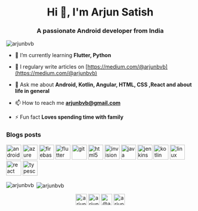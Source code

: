 <h1 align="center">Hi 👋, I'm Arjun Satish</h1>
<h3 align="center">A passionate Android developer from India</h3>

<p align="left"> <img src="https://komarev.com/ghpvc/?username=arjunbvb" alt="arjunbvb" /> </p>

- 🌱 I’m currently learning **Flutter, Python**

- 📝 I regulary write articles on [https://medium.com/@arjunbvb](https://medium.com/@arjunbvb)

- 💬 Ask me about **Android, Kotlin, Angular, HTML, CSS ,React and about life in general**

- 📫 How to reach me **arjunbvb@gmail.com**

- ⚡ Fun fact **Loves spending time with family**

### Blogs posts
<!-- BLOG-POST-LIST:START -->
<!-- BLOG-POST-LIST:END -->

<p align="left"><img src="https://devicons.github.io/devicon/devicon.git/icons/android/android-original-wordmark.svg" alt="android" width="40" height="40"/> <img src="https://www.vectorlogo.zone/logos/microsoft_azure/microsoft_azure-icon.svg" alt="azure" width="40" height="40"/> <img src="https://www.vectorlogo.zone/logos/firebase/firebase-icon.svg" alt="firebase" width="40" height="40"/> <img src="https://www.vectorlogo.zone/logos/flutterio/flutterio-icon.svg" alt="flutter" width="40" height="40"/> <img src="https://www.vectorlogo.zone/logos/git-scm/git-scm-icon.svg" alt="git" width="40" height="40"/> <img src="https://devicons.github.io/devicon/devicon.git/icons/html5/html5-original-wordmark.svg" alt="html5" width="40" height="40"/> <img src="https://www.vectorlogo.zone/logos/invisionapp/invisionapp-icon.svg" alt="invision" width="40" height="40"/> <img src="https://devicons.github.io/devicon/devicon.git/icons/java/java-original-wordmark.svg" alt="java" width="40" height="40"/> <img src="https://www.vectorlogo.zone/logos/jenkins/jenkins-icon.svg" alt="jenkins" width="40" height="40"/> <img src="https://www.vectorlogo.zone/logos/kotlinlang/kotlinlang-icon.svg" alt="kotlin" width="40" height="40"/> <img src="https://devicons.github.io/devicon/devicon.git/icons/linux/linux-original.svg" alt="linux" width="40" height="40"/> <img src="https://devicons.github.io/devicon/devicon.git/icons/react/react-original-wordmark.svg" alt="react" width="40" height="40"/> <img src="https://devicons.github.io/devicon/devicon.git/icons/typescript/typescript-original.svg" alt="typescript" width="40" height="40"/></p>

<p><img align="left" src="https://github-readme-stats.vercel.app/api/top-langs/?username=arjunbvb&layout=compact" alt="arjunbvb" /></p>

<p>&nbsp;<img align="center" src="https://github-readme-stats.vercel.app/api?username=arjunbvb&show_icons=true" alt="arjunbvb" /></p>

<p align="center">
<a href="https://twitter.com/arjunbvb" target="blank"><img align="center" src="https://cdn.jsdelivr.net/npm/simple-icons@3.0.1/icons/twitter.svg" alt="arjunbvb" height="30" width="30" /></a>
<a href="https://linkedin.com/in/arjun-satish-36734355" target="blank"><img align="center" src="https://cdn.jsdelivr.net/npm/simple-icons@3.0.1/icons/linkedin.svg" alt="arjun-satish-36734355" height="30" width="30" /></a>
<a href="https://medium.com/@arjunbvb" target="blank"><img align="center" src="https://cdn.jsdelivr.net/npm/simple-icons@3.0.1/icons/medium.svg" alt="@arjunbvb" height="30" width="30" /></a>
<a href="https://www.codechef.com/users/arjun satish" target="blank"><img align="center" src="https://cdn.jsdelivr.net/npm/simple-icons@3.1.0/icons/codechef.svg" alt="arjun satish" height="30" width="30" /></a>
</p>
